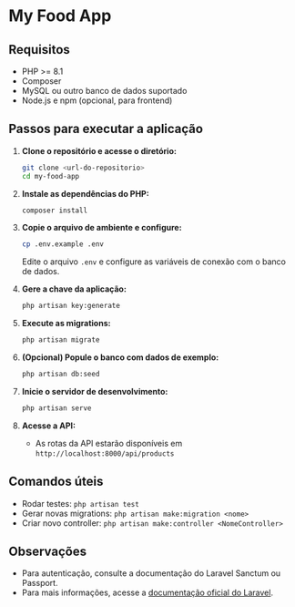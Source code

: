 # My Food App

## Requisitos

- PHP >= 8.1
- Composer
- MySQL ou outro banco de dados suportado
- Node.js e npm (opcional, para frontend)

## Passos para executar a aplicação

1. **Clone o repositório e acesse o diretório:**
   ```bash
   git clone <url-do-repositorio>
   cd my-food-app
   ```

2. **Instale as dependências do PHP:**
   ```bash
   composer install
   ```

3. **Copie o arquivo de ambiente e configure:**
   ```bash
   cp .env.example .env
   ```
   Edite o arquivo `.env` e configure as variáveis de conexão com o banco de dados.

4. **Gere a chave da aplicação:**
   ```bash
   php artisan key:generate
   ```

5. **Execute as migrations:**
   ```bash
   php artisan migrate
   ```

6. **(Opcional) Popule o banco com dados de exemplo:**
   ```bash
   php artisan db:seed
   ```

7. **Inicie o servidor de desenvolvimento:**
   ```bash
   php artisan serve
   ```

8. **Acesse a API:**
   - As rotas da API estarão disponíveis em `http://localhost:8000/api/products`

## Comandos úteis

- Rodar testes: `php artisan test`
- Gerar novas migrations: `php artisan make:migration <nome>`
- Criar novo controller: `php artisan make:controller <NomeController>`

## Observações

- Para autenticação, consulte a documentação do Laravel Sanctum ou Passport.
- Para mais informações, acesse a [documentação oficial do Laravel](https://laravel.com/docs).
